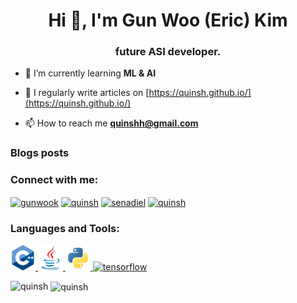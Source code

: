<h1 align="center">Hi 👋, I'm Gun Woo (Eric) Kim</h1>
<h3 align="center">future ASI developer.</h3>

- 🌱 I’m currently learning **ML & AI**

- 📝 I regularly write articles on [https://quinsh.github.io/](https://quinsh.github.io/)

- 📫 How to reach me **quinshh@gmail.com**

### Blogs posts
<!-- BLOG-POST-LIST:START -->
<!-- BLOG-POST-LIST:END -->

<h3 align="left">Connect with me:</h3>
<p align="left">
<a href="https://linkedin.com/in/gunwook" target="blank"><img align="center" src="https://raw.githubusercontent.com/rahuldkjain/github-profile-readme-generator/master/src/images/icons/Social/linked-in-alt.svg" alt="gunwook" height="35" width="40" /></a>
  <a href="https://solved.ac/profile/senadiel"><img align="center" src="https://avatars.githubusercontent.com/u/58624023?s=200&v=4" alt="quinsh" height="35" width="40" /></a>
<a href="https://codeforces.com/profile/senadiel" target="blank"><img align="center" src="https://raw.githubusercontent.com/rahuldkjain/github-profile-readme-generator/master/src/images/icons/Social/codeforces.svg" alt="senadiel" height="35" width="40" /></a>
<a href="https://www.leetcode.com/quinsh" target="blank"><img align="center" src="https://raw.githubusercontent.com/rahuldkjain/github-profile-readme-generator/master/src/images/icons/Social/leet-code.svg" alt="quinsh" height="35" width="40" /></a>



</p>

<h3 align="left">Languages and Tools:</h3>
<p align="left"> <a href="https://www.w3schools.com/cpp/" target="_blank" rel="noreferrer"> <img src="https://raw.githubusercontent.com/devicons/devicon/master/icons/cplusplus/cplusplus-original.svg" alt="cplusplus" width="40" height="40"/> </a> <a href="https://www.java.com" target="_blank" rel="noreferrer"> <img src="https://raw.githubusercontent.com/devicons/devicon/master/icons/java/java-original.svg" alt="java" width="40" height="40"/> </a> <a href="https://www.python.org" target="_blank" rel="noreferrer"> <img src="https://raw.githubusercontent.com/devicons/devicon/master/icons/python/python-original.svg" alt="python" width="40" height="40"/> </a> <a href="https://www.tensorflow.org" target="_blank" rel="noreferrer"> <img src="https://www.vectorlogo.zone/logos/tensorflow/tensorflow-icon.svg" alt="tensorflow" width="40" height="40"/> </a> </p>

<p><img align="left" src="https://github-readme-stats.vercel.app/api/top-langs?username=quinsh&show_icons=true&locale=en&layout=compact" alt="quinsh" /></p>

<p>&nbsp;<img align="center" src="https://github-readme-stats.vercel.app/api?username=quinsh&show_icons=true&locale=en" alt="quinsh" /></p>
